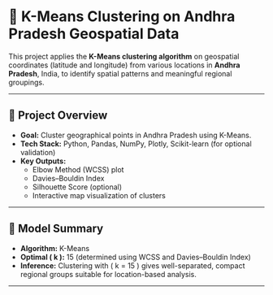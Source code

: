 # 📍 K-Means Clustering on Andhra Pradesh Geospatial Data

This project applies the **K-Means clustering algorithm** on geospatial coordinates (latitude and longitude) from various locations in **Andhra Pradesh**, India, to identify spatial patterns and meaningful regional groupings.

---

## 🚀 Project Overview

- **Goal:** Cluster geographical points in Andhra Pradesh using K-Means.
- **Tech Stack:** Python, Pandas, NumPy, Plotly, Scikit-learn (for optional validation)
- **Key Outputs:**
  - Elbow Method (WCSS) plot
  - Davies–Bouldin Index
  - Silhouette Score (optional)
  - Interactive map visualization of clusters

---

## 🧠 Model Summary

- **Algorithm:** K-Means
- **Optimal \( k \):** 15 (determined using WCSS and Davies–Bouldin Index)
- **Inference:** Clustering with \( k = 15 \) gives well-separated, compact regional groups suitable for location-based analysis.

---
